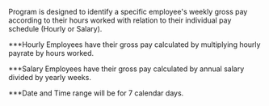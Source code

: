 Program is designed to identify a specific employee's weekly gross pay 
according to their hours worked with relation to their individual 
pay schedule (Hourly or Salary). 

***Hourly Employees have their gross pay calculated by
multiplying hourly payrate by hours worked.

***Salary Employees have their gross pay calculated by
annual salary divided by yearly weeks.

***Date and Time range will be for 
7 calendar days.



